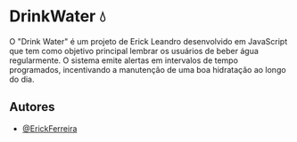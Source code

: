 # DrinkWater 💧

O "Drink Water" é um projeto de Erick Leandro desenvolvido em JavaScript que tem como objetivo principal lembrar os usuários de beber água regularmente. O sistema emite alertas em intervalos de tempo programados, incentivando a manutenção de uma boa hidratação ao longo do dia.

## Autores

- [@ErickFerreira](https://www.github.com/ErickFerrei)
